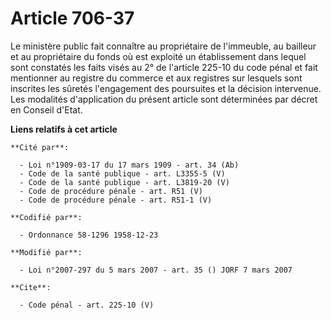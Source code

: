 # Article 706-37

Le ministère public fait connaître au propriétaire de l'immeuble, au bailleur et au propriétaire du fonds où est exploité un
établissement dans lequel sont constatés les faits visés au 2° de l'article 225-10 du code pénal et fait mentionner au
registre du commerce et aux registres sur lesquels sont inscrites les sûretés l'engagement des poursuites et la décision
intervenue. Les modalités d'application du présent article sont déterminées par décret en Conseil d'Etat.

**Liens relatifs à cet article**

	**Cité par**:

	  - Loi n°1909-03-17 du 17 mars 1909 - art. 34 (Ab)
	  - Code de la santé publique - art. L3355-5 (V)
	  - Code de la santé publique - art. L3819-20 (V)
	  - Code de procédure pénale - art. R51 (V)
	  - Code de procédure pénale - art. R51-1 (V)

	**Codifié par**:

	  - Ordonnance 58-1296 1958-12-23

	**Modifié par**:

	  - Loi n°2007-297 du 5 mars 2007 - art. 35 () JORF 7 mars 2007

	**Cite**:

	  - Code pénal - art. 225-10 (V)
